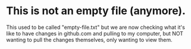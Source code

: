 # This is not an empty file (anymore).
This used to be called "empty-file.txt" but we are now checking what it's like to have changes in github.com and pulling to my computer,
but NOT wanting to pull the changes themselves, only wanting to view them.

